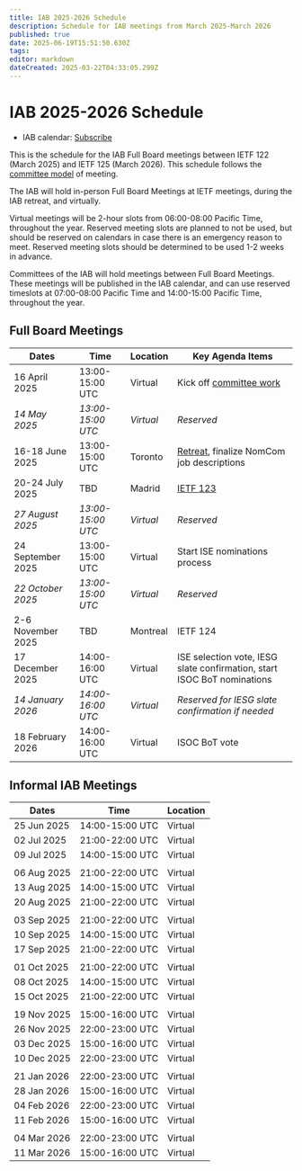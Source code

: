 ```yaml
---
title: IAB 2025-2026 Schedule
description: Schedule for IAB meetings from March 2025-March 2026
published: true
date: 2025-06-19T15:51:50.630Z
tags: 
editor: markdown
dateCreated: 2025-03-22T04:33:05.299Z
---
```


# IAB 2025-2026 Schedule

* IAB calendar: [Subscribe](https://calendar.google.com/calendar/ical/ietf.org_k88jdeojmvn249q37ain3ojepc%40group.calendar.google.com/public/basic.ics)

This is the schedule for the IAB Full Board meetings between IETF 122 (March 2025) and IETF 125 (March 2026). This schedule follows the [committee model](/group/iab/committee-model) of meeting.

The IAB will hold in-person Full Board Meetings at IETF meetings, during the IAB retreat, and virtually.

Virtual meetings will be 2-hour slots from 06:00-08:00 Pacific Time, throughout the year. Reserved meeting slots are planned to not be used, but should be reserved on calendars in case there is an emergency reason to meet. Reserved meeting slots should be determined to be used 1-2 weeks in advance.

Committees of the IAB will hold meetings between Full Board Meetings. These meetings will be published in the IAB calendar, and can use reserved timeslots at 07:00-08:00 Pacific Time and 14:00-15:00 Pacific Time, throughout the year.

## Full Board Meetings

| Dates             | Time              | Location      | Key Agenda Items        |
| ----------------- | ----------------- | ------------- | ----------------------- |
| 16 April 2025     | 13:00-15:00 UTC   | Virtual       | Kick off [committee work](/group/iab/committee-model) |
| *14 May 2025*     | *13:00-15:00 UTC* | *Virtual*     | *Reserved*              |
| 16-18 June 2025   | 13:00-15:00 UTC   | Toronto       | [Retreat](/group/iab/2025_Retreat), finalize NomCom job descriptions |
| 20-24 July 2025   | TBD               | Madrid        | [IETF 123](/meeting/123)                |
| *27 August 2025*  | *13:00-15:00 UTC* | *Virtual*     | *Reserved*              |
| 24 September 2025 | 13:00-15:00 UTC   | Virtual       | Start ISE nominations process  |
| *22 October 2025* | *13:00-15:00 UTC* | *Virtual*     | *Reserved*              |
| 2-6 November 2025 | TBD               | Montreal      | IETF 124                |
| 17 December 2025  | 14:00-16:00 UTC   | Virtual       | ISE selection vote, IESG slate confirmation, start ISOC BoT nominations |
| *14 January 2026* | *14:00-16:00 UTC* | *Virtual*     | *Reserved for IESG slate confirmation if needed*  |
| 18 February 2026  | 14:00-16:00 UTC   | Virtual       | ISOC BoT vote |

## Informal IAB Meetings

| Dates           | Time              | Location      |       
| --------------- | ----------------- | ------------- | 
| 25 Jun 2025     | 14:00-15:00 UTC   | Virtual       | 
| 02 Jul 2025     | 21:00-22:00 UTC   | Virtual       | 
| 09 Jul 2025     | 14:00-15:00 UTC   | Virtual       | 
|   |   |  | 
| 06 Aug 2025     | 21:00-22:00 UTC   | Virtual       | 
| 13 Aug 2025     | 14:00-15:00 UTC   | Virtual       | 
| 20 Aug 2025     | 21:00-22:00 UTC   | Virtual       | 
|   |   |  | 
| 03 Sep 2025     | 21:00-22:00 UTC   | Virtual       | 
| 10 Sep 2025     | 14:00-15:00 UTC   | Virtual       | 
| 17 Sep 2025     | 21:00-22:00 UTC   | Virtual       | 
|   |   |  | 
| 01 Oct 2025     | 21:00-22:00 UTC   | Virtual       | 
| 08 Oct 2025     | 14:00-15:00 UTC   | Virtual       | 
| 15 Oct 2025     | 21:00-22:00 UTC   | Virtual       | 
|   |   |  | 
| 19 Nov 2025     | 15:00-16:00 UTC   | Virtual       | 
| 26 Nov 2025     | 22:00-23:00 UTC   | Virtual       | 
| 03 Dec 2025     | 15:00-16:00 UTC   | Virtual       | 
| 10 Dec 2025     | 22:00-23:00 UTC   | Virtual       | 
|   |   |  | 
| 21 Jan 2026     | 22:00-23:00 UTC   | Virtual       | 
| 28 Jan 2026     | 15:00-16:00 UTC   | Virtual       | 
| 04 Feb 2026     | 22:00-23:00 UTC   | Virtual       | 
| 11 Feb 2026     | 15:00-16:00 UTC   | Virtual       | 
|   |   |  | 
| 04 Mar 2026     | 22:00-23:00 UTC   | Virtual       | 
| 11 Mar 2026     | 15:00-16:00 UTC   | Virtual       | 




